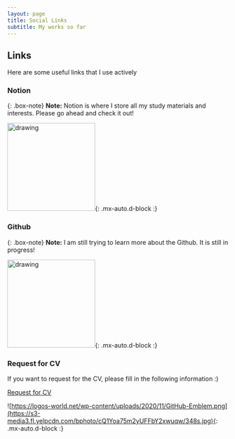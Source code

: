 ```yaml
---
layout: page
title: Social Links
subtitle: My works so far
---
```


## Links
Here are some useful links that I use actively

### Notion

{: .box-note}
**Note:** Notion is where I store all my study materials and interests. Please go ahead and check it out!

[<img src="https://cdn.worldvectorlogo.com/logos/notion-logo-1.svg" alt="drawing" style="width:200px;"/>](https://sunbinmun.notion.site/Sun-Bin-MUN-Getting-Started-1c4a5242fd3d4a2ca157510f5318ae7d){: .mx-auto.d-block :}

### Github
{: .box-note}
**Note:** I am still trying to learn more about the Github. It is still in progress!

[<img src="https://logos-world.net/wp-content/uploads/2020/11/GitHub-Emblem.png" alt="drawing" style="width:200px;"/>](https://github.com/msb1002){: .mx-auto.d-block :}


### Request for CV
If you want to request for the CV, please fill in the following information :)

[Request for CV](https://forms.gle/cse6duWUHgy8KSGr7)

![https://logos-world.net/wp-content/uploads/2020/11/GitHub-Emblem.png](https://s3-media3.fl.yelpcdn.com/bphoto/cQ1Yoa75m2yUFFbY2xwuqw/348s.jpg){: .mx-auto.d-block :}


